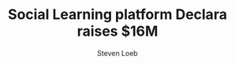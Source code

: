 ---
layout: leaf-node
title: "Social Learning platform Declara raises $16M"
title-url: "http://vator.tv/news/2014-04-23-social-learning-platform-declara-raises-16m"
author: [ "Steven Loeb" ]
groups: [ "pedagogical-styles" ]
categories: [ "social-learning" ]
topics: [ "in-the-media" ]
summary: >
  Declara uses analytics and machine learning to create learning paths for individuals.
cite: >
  
pub-date: 2014-04-23
added_date: 2017-04-29
resource-type: external-page
---